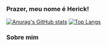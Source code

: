 ### Prazer, meu nome é Herick!

[![Anurag's GitHub stats](https://github-readme-stats.vercel.app/api?username=herickwill&show_icons=true&theme=radical)](https://github.com/anuraghazra/github-readme-stats)
[![Top Langs](https://github-readme-stats.vercel.app/api/top-langs/?username=herickwill&layout=compact&theme=radical)](https://github.com/herickwill/github-readme-stats)


### Sobre mim 
